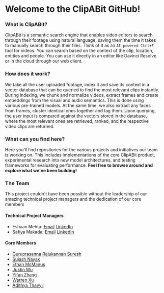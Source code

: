 # Welcome to the ClipABit GitHub!

### What is ClipABit?
ClipABit is a semantic search engine that enables video editors to search through their footage using natural language, saving them the time it takes to manually search through their files. Think of it as an ```AI-powered Ctrl+F``` tool for videos. You can search based on the context of the clip, location, entities and people. You can use it directly in an editor like Davinci Resolve or in the cloud through our web client.

### How does it work?
We take all the user uploaded footage, index it and save its context in a vector database that can be queried to find the most relevant clips instantly. During indexing, we chunk and normalize videos, extract frames and create embeddings from the visual and audio semantics. This is done using various pre-trained models. At the same time, we also extract any faces from frames, cluster identical ones together and tag them. Upon querying, the user input is compared against the vectors stored in the database, where the most relevant ones are retrieved, ranked, and the respective video clips are returned. 

### What can you find here?
Here you’ll find repositories for the various projects and initiatives our team is working on. This includes implementations of the core ClipABit product, experimental research into new model architectures, and testing frameworks for evaluating performance. **Feel free to browse around and explore what we’ve been building!**

### The Team
This project couldn't have been possible without the leadership of our amazing technical project managers and the dedication of our core members

#### Technical Project Managers
- Eshaan Mehta: [Email](mailto:e3mehta@uwaterloo.ca) [LinkedIn](https://www.linkedin.com/in/eshaan-mehta-136a6924b/)
- Safiya Makada: [Email](mailto:smakada@uwaterloo.ca) [LinkedIn](https://www.linkedin.com/in/safiya-makada/)

#### Core Members
- [Guruprasanna Rajukannan Suresh](https://www.linkedin.com/in/guruprasanna-rajukannan-suresh/)
- [Sujash Nayak](https://www.linkedin.com/in/sujash-nayak/)
- [Ethan McManus](https://www.linkedin.com/in/ethan-mcmanus-302512302/)
- [Justin Wu](https://www.linkedin.com/in/justin-wu-171481162/)
- [Yifan Zhang](https://www.linkedin.com/in/yifan-zhang-a120652b3/)
- [Warren Xu](https://www.linkedin.com/in/warren-xu/)
- [Adithya Thayyil](https://www.linkedin.com/in/adithayyil/)
